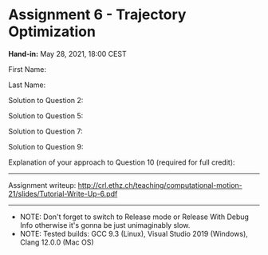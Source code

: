 # Assignment 6 - Trajectory Optimization

**Hand-in:** May 28, 2021, 18:00 CEST 

First Name:

Last Name:

Solution to Question 2:

Solution to Question 5:

Solution to Question 7:

Solution to Question 9:

Explanation of your approach to Question 10 (required for full credit):

---

Assignment writeup: http://crl.ethz.ch/teaching/computational-motion-21/slides/Tutorial-Write-Up-6.pdf

---

- NOTE: Don't forget to switch to Release mode or Release With Debug Info otherwise it's gonna be just unimaginably slow.
- NOTE: Tested builds: GCC 9.3 (Linux), Visual Studio 2019 (Windows), Clang 12.0.0 (Mac OS)
